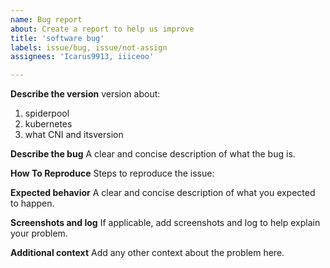 ```yaml
---
name: Bug report
about: Create a report to help us improve
title: 'software bug'
labels: issue/bug, issue/not-assign
assignees: 'Icarus9913, iiiceoo'

---
```


**Describe the version**
version about:
1. spiderpool
2. kubernetes
3. what CNI and itsversion


**Describe the bug**
A clear and concise description of what the bug is.

**How To Reproduce**
Steps to reproduce the issue:

**Expected behavior**
A clear and concise description of what you expected to happen.

**Screenshots and log**
If applicable, add screenshots and log to help explain your problem.

**Additional context**
Add any other context about the problem here.

